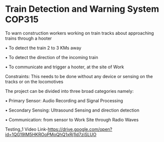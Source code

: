 # Train Detection and Warning System COP315

To warn construction workers working on train tracks about approaching trains through a hooter

 • To detect the train 2 to 3 KMs away
 
 • To detect the direction of the incoming train
 
 • To communicate and trigger a hooter, at the site of Work
 
 Constraints: This needs to be done without any device or sensing on the tracks or on the locomotives



The project can be divided into three broad categories namely:

• Primary Sensor: Audio Recording and Signal Processing

• Secondary Sensing: Ultrasound Sensing and direction detection

• Communication: from sensor to Work Site through Radio Waves

Testing_1 Video Link-https://drive.google.com/open?id=1QG19IM5HKROoPMoQhQ1xRj1ld7ziSLUO
